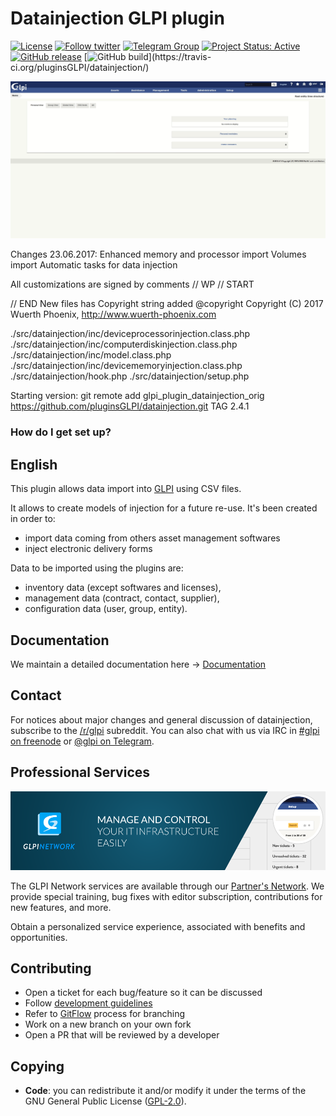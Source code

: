 # Datainjection GLPI plugin

[![License](https://img.shields.io/github/license/pluginsGLPI/datainjection.svg?&label=License)](https://github.com/pluginsGLPI/datainjection/blob/develop/LICENSE)
[![Follow twitter](https://img.shields.io/twitter/follow/Teclib.svg?style=social&label=Twitter&style=flat-square)](https://twitter.com/teclib)
[![Telegram Group](https://img.shields.io/badge/Telegram-Group-blue.svg)](https://t.me/glpien)
[![Project Status: Active](http://www.repostatus.org/badges/latest/active.svg)](http://www.repostatus.org/#active)
[![GitHub release](https://img.shields.io/github/release/pluginsGLPI/datainjection.svg)](https://github.com/pluginsGLPI/datainjection/releases)
[![GitHub build](https://travis-ci.org/pluginsGLPI/datainjection.svg?)](https://travis-ci.org/pluginsGLPI/datainjection/)


![Screenshot](./screenshots/datainjection.gif "Alert")

Changes 23.06.2017:
Enhanced memory and processor import
Volumes import
Automatic tasks for data injection

All customizations are signed by comments
// WP
// START

// END
New files has Copyright string added
@copyright Copyright (C) 2017 Wuerth Phoenix, http://www.wuerth-phoenix.com

./src/datainjection/inc/deviceprocessorinjection.class.php
./src/datainjection/inc/computerdiskinjection.class.php
./src/datainjection/inc/model.class.php
./src/datainjection/inc/devicememoryinjection.class.php
./src/datainjection/hook.php
./src/datainjection/setup.php

Starting version:
git remote add glpi_plugin_datainjection_orig https://github.com/pluginsGLPI/datainjection.git
TAG 2.4.1

### How do I get set up? ###


## English

This plugin allows data import into [GLPI](http://glpi-project.org) using CSV files.

It allows to create models of injection for a future re-use. It's been created in order to:

- import data coming from others asset management softwares
- inject electronic delivery forms

Data to be imported using the plugins are:

- inventory data (except softwares and licenses),
- management data (contract, contact, supplier),
- configuration data (user, group, entity).

## Documentation

We maintain a detailed documentation here -> [Documentation](https://glpi-plugins.readthedocs.io/en/latest/datainjection/index.html)

## Contact

For notices about major changes and general discussion of datainjection, subscribe to the [/r/glpi](https://www.reddit.com/r/glpi/) subreddit.
You can also chat with us via IRC in [#glpi on freenode](http://webchat.freenode.net/?channels=glpi) or [@glpi on Telegram](https://t.me/glpien).

## Professional Services

![GLPI Network](./glpi_network.png "GLPI network")

The GLPI Network services are available through our [Partner's Network](http://www.teclib-edition.com/en/partners/). We provide special training, bug fixes with editor subscription, contributions for new features, and more.

Obtain a personalized service experience, associated with benefits and opportunities.

## Contributing

* Open a ticket for each bug/feature so it can be discussed
* Follow [development guidelines](http://glpi-developer-documentation.readthedocs.io/en/latest/plugins/index.html)
* Refer to [GitFlow](http://git-flow.readthedocs.io/) process for branching
* Work on a new branch on your own fork
* Open a PR that will be reviewed by a developer

## Copying

* **Code**: you can redistribute it and/or modify
    it under the terms of the GNU General Public License ([GPL-2.0](https://www.gnu.org/licenses/gpl-2.0.en.html)).

